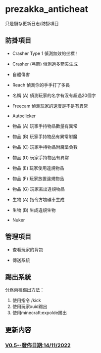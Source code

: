 # prezakka_anticheat
只是儲存更新日志/防掛項目

## 防掛項目
- Crasher Type 1 
偵測無效的坐標！

- Crasher (弓箭)
偵測過多箭矢生成

- 自體傷害

- Reach
偵測你的手手打了多長

- 名稱 (A)
偵測玩家的名字有沒有超過20個字

- Freecam
偵測玩家的速度是不是有異常

- Autoclicker

- 物品 (A)
玩家手持物品數量有異常

- 物品 (B)
玩家手持物品有異常附魔

- 物品 (C)
玩家手持物品附魔呈負數

- 物品 (D)
玩家手持物品有異常

- 物品 (E)
玩家使用違規物品

- 物品 (F)
玩家放置違規物品

- 物品 (G)
玩家丟出違規物品
- 生物 (A)
指令方塊礦車生成

- 生物 (B)
生成違規生物

- Nuker

## 管理項目

- 查看玩家的背包

- 傳送系統

## 踢出系統
分爲兩種踢出方法：
1. 使用指令 /kick
2. 使用玩家xuid踢出
3. 使用minecraft:expolde踢出

## 更新内容
### [V0.5--發佈日期:14/11/2022](./v05.md)
